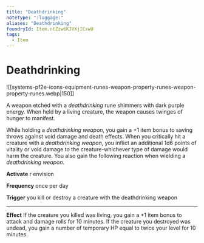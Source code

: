 ```yaml
---
title: "Deathdrinking"
noteType: ":luggage:"
aliases: "Deathdrinking"
foundryId: Item.ntZzw6KJVXjICxwU
tags:
  - Item
---
```


# Deathdrinking
![[systems-pf2e-icons-equipment-runes-weapon-property-runes-weapon-property-runes.webp|150]]

A weapon etched with a _deathdrinking_ rune shimmers with dark purple energy. When held by a living creature, the weapon causes twinges of hunger to manifest.

While holding a _deathdrinking weapon_, you gain a +1 item bonus to saving throws against void damage and death effects. When you critically hit a creature with a _deathdrinking weapon_, you inflict an additional 1d6 points of vitality or void damage to the creature-whichever type of damage would harm the creature. You also gain the following reaction when wielding a _deathdrinking weapon_.

**Activate** r envision

**Frequency** once per day

**Trigger** you kill or destroy a creature with the deathdrinking weapon

* * *

**Effect** If the creature you killed was living, you gain a +1 item bonus to attack and damage rolls for 10 minutes. If the creature you destroyed was undead, you gain a number of temporary HP equal to twice your level for 10 minutes.
